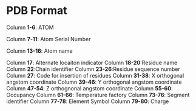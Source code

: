 # PDB Format
Column **1-6**: ATOM

Column **7-11**: Atom Serial Number

Column **13-16**: Atom name

Column **17**: Alternate locaiton indicator
Column **18-20**:Residue name
Column **22**:Chain identifier
Column **23-26**:Residue sequence number
Column **27**: Code for insertion of residues
Column **31-38**: X orthogonal angstom coordinate
Column **39-46**: Y orthogonal angstom coordinate
Column **47-54**: Z orthognonal angstom coordinate
Column **55-60**: Occupancy
Column **61-66**: Temperature factory
Column **73-76**: Segment identifier
Column **77-78**: Element Symbol
Column **79-80**: Charge
